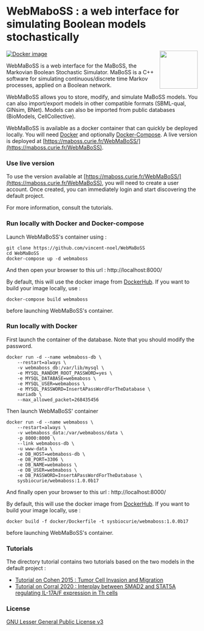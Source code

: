 # WebMaboSS : a web interface for simulating Boolean models stochastically
[![Docker image](https://img.shields.io/docker/v/sysbiocurie/webmaboss?logo=docker&sort=date)](https://hub.docker.com/repository/docker/sysbiocurie/webmaboss/general)
<img align="right" height="100" src="https://maboss.curie.fr/images/maboss_logo.jpg">


WebMaBoSS is a web interface for the MaBoSS, the Markovian Boolean Stochastic Simulator. MaBoSS is a C++ software for simulating continuous/discrete time Markov processes, applied on a Boolean network.

WebMaBoSS allows you to store, modify, and simulate MaBoSS models. You can also import/export models in other compatible formats (SBML-qual, GINsim, BNet). Models can also be imported from public databases (BioModels, CellCollective).

WebMaBoSS is available as a docker container that can quickly be deployed locally. You will need [Docker](https://docs.docker.com/get-docker/) and optionally [Docker-Compose](https://docs.docker.com/compose/install/).
A live version is deployed at [https://maboss.curie.fr/WebMaBoSS/](https://maboss.curie.fr/WebMaBoSS).

### Use live version

To use the version available at [https://maboss.curie.fr/WebMaBoSS/](https://maboss.curie.fr/WebMaBoSS), you will need to create a user account. Once created, you can immediately login and start discovering the default project.

For more information, consult the tutorials. 


### Run locally with Docker and Docker-compose
Launch WebMaBoSS's container using :

```
git clone https://github.com/vincent-noel/WebMaBoSS
cd WebMaBoSS
docker-compose up -d webmaboss
```
	
And then open your browser to this url : http://localhost:8000/


By default, this will use the docker image from [DockerHub](https://hub.docker.com/repository/docker/sysbiocurie/webmaboss/general). If you want to build your image locally, use : 
```
docker-compose build webmaboss
```
before launching WebMaBoSS's container.

### Run locally with Docker
First launch the container of the database. Note that you should modify the password. 
```
docker run -d --name webmaboss-db \
	--restart=always \
	-v webmaboss_db:/var/lib/mysql \
	-e MYSQL_RANDOM_ROOT_PASSWORD=yes \
	-e MYSQL_DATABASE=webmaboss \
	-e MYSQL_USER=webmaboss \
	-e MYSQL_PASSWORD=InsertAPassWordForTheDatabase \
	mariadb \
	--max_allowed_packet=268435456 
```
Then launch WebMaBoSS' container
```
docker run -d --name webmaboss \
	--restart=always \
	-v webmaboss_data:/var/webmaboss/data \
	-p 8000:8000 \
	--link webmaboss-db \
	-u www-data \
	-e DB_HOST=webmaboss-db \
	-e DB_PORT=3306 \
	-e DB_NAME=webmaboss \
	-e DB_USER=webmaboss \
	-e DB_PASSWORD=InsertAPassWordForTheDatabase \
	sysbiocurie/webmaboss:1.0.0b17 
```
And finally open your browser to this url : http://localhost:8000/

By default, this will use the docker image from [DockerHub](https://hub.docker.com/repository/docker/sysbiocurie/webmaboss/general). If you want to build your image locally, use : 
```
docker build -f docker/Dockerfile -t sysbiocurie/webmaboss:1.0.0b17 
```
before launching WebMaBoSS's container.
### Tutorials

The directory tutorial contains two tutorials based on the two models in the default project :

- [Tutorial on Cohen 2015 : Tumor Cell Invasion and Migration](https://github.com/sysbio-curie/WebMaBoSS/raw/master/tutorials/Tutorial_Cohen.pdf)
- [Tutorial on Corral 2020 : Interplay between SMAD2 and STAT5A regulating IL-17A/F expression in Th cells](https://github.com/sysbio-curie/WebMaBoSS/raw/master/tutorials/Tutorial_Corral.pdf)

### License

[GNU Lesser General Public License v3](https://github.com/vincent-noel/WebMaBoSS/blob/master/LICENSE.md)
